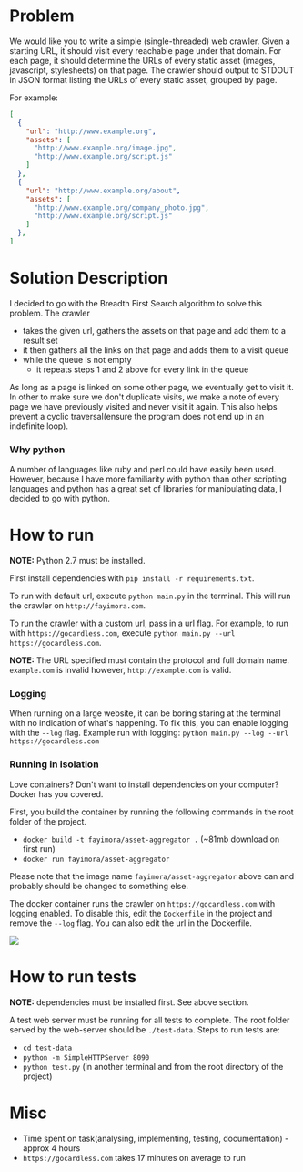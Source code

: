 # Problem
We would like you to write a simple (single-threaded) web crawler.
Given a starting URL, it should visit every reachable page under that domain.
For each page, it should determine the URLs of every static asset (images, javascript, stylesheets) on that page.
The crawler should output to STDOUT in JSON format listing the URLs of every static asset, grouped by page.

For example:
```json
[
  {
    "url": "http://www.example.org",
    "assets": [
      "http://www.example.org/image.jpg",
      "http://www.example.org/script.js"
    ]
  },
  {
    "url": "http://www.example.org/about",
    "assets": [
      "http://www.example.org/company_photo.jpg",
      "http://www.example.org/script.js"
    ]
  },
]
```

# Solution Description
I decided to go with the Breadth First Search algorithm to solve this problem. The crawler

- takes the given url, gathers the assets on that page and add them to a result set
- it then gathers all the links on that page and adds them to a visit queue
- while the queue is not empty
  - it repeats steps 1 and 2 above for every link in the queue

As long as a page is linked on some other page, we eventually get to visit it. In other to make sure we don't duplicate visits, we make a note of every page we have previously visited and never visit it again. This also helps prevent a cyclic traversal(ensure the program does not end up in an indefinite loop).

### Why python
A number of languages like ruby and perl could have easily been used. However, because I have more familiarity with python than other scripting languages and python has a great set of libraries for manipulating data, I decided to go with python.

# How to run
**NOTE:** Python 2.7 must be installed.

First install dependencies with `pip install -r requirements.txt`.

To run with default url, execute `python main.py` in the terminal. This will run the crawler on `http://fayimora.com`.

To run the crawler with a custom url, pass in a url flag. For example, to run with `https://gocardless.com`, execute `python main.py --url https://gocardless.com`.

**NOTE:** The URL specified must contain the protocol and full domain name. `example.com` is invalid however, `http://example.com` is valid.

### Logging
When running on a large website, it can be boring staring at the terminal with no indication of what's happening. To fix this, you can enable logging with the `--log` flag. Example run with logging: `python main.py --log --url https://gocardless.com`

### Running in isolation
Love containers? Don't want to install dependencies on your computer? Docker has you covered.

First, you build the container by running the following commands in the root folder of the project.

- `docker build -t fayimora/asset-aggregator .` (~81mb download on first run)
- `docker run fayimora/asset-aggregator`

Please note that the image name `fayimora/asset-aggregator` above can and probably should be changed to something else.

The docker container runs the crawler on `https://gocardless.com` with logging enabled. To disable this, edit the `Dockerfile` in the project and remove the `--log` flag. You can also edit the url in the Dockerfile.

![](https://fayidrop.s3-eu-west-1.amazonaws.com/Screen-Recording-2016-12-13-09-38-34.gif)

# How to run tests
**NOTE:** dependencies must be installed first. See above section.

A test web server must be running for all tests to complete. The root folder served by the web-server should be `./test-data`. Steps to run tests are:

- `cd test-data`
- `python -m SimpleHTTPServer 8090`
- `python test.py` (in another terminal and from the root directory of the project)

# Misc
- Time spent on task(analysing, implementing, testing, documentation) - approx 4 hours
- `https://gocardless.com` takes 17 minutes on average to run
